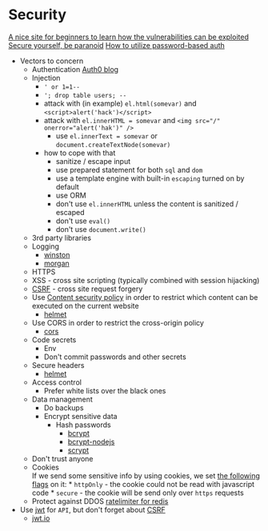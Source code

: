# Security

[A nice site for beginners to learn how the vulnerabilities can be exploited](https://www.hacksplaining.com/lessons)
[Secure yourself, be paranoid](https://watchyourhack.com/)
[How to utilize password-based auth](https://blog.rangle.io/how-to-store-user-passwords-and-overcome-security-threats-in-2017/)

* Vectors to concern
    * Authentication
        [Auth0 blog](https://auth0.com/blog/)
    * Injection
        * `' or 1=1--`
        * `'; drop table users; --`
        * attack with (in example) `el.html(somevar)` and `<script>alert('hack')</script>`
        * attack with `el.innerHTML = somevar` and `<img src="/" onerror="alert('hak')" />`
            * use `el.innerText = somevar` or `document.createTextNode(somevar)`
        * how to cope with that
            * sanitize / escape input
            * use prepared statement for both `sql` and `dom`
            * use a template engine with built-in `escaping` turned on by default
            * use ORM
            * don't use `el.innerHTML` unless the content is sanitized / escaped
            * don't use `eval()`
            * don't use `document.write()`
    * 3rd party libraries
    * Logging   
        * [winston](https://www.npmjs.com/package/winston)
        * [morgan](https://www.npmjs.com/package/morgan)
    * HTTPS
    * XSS - cross site scripting (typically combined with session hijacking)
    * [CSRF](https://en.wikipedia.org/wiki/Cross-site_request_forgery#Prevention) - cross site request forgery
    * Use [Content security policy](https://developer.mozilla.org/en-US/docs/Web/HTTP/CSP) in order to restrict which content can be executed on the current website
        * [helmet](https://www.npmjs.com/package/helmet)
    * Use CORS in order to restrict the cross-origin policy
        * [cors](https://www.npmjs.com/package/cors)
    * Code secrets
        * Env
        * Don't commit passwords and other secrets
    * Secure headers
        * [helmet](https://www.npmjs.com/package/helmet)
    * Access control
        * Prefer white lists over the black ones
    * Data management
        * Do backups
        * Encrypt sensitive data
            * Hash passwords
                * [bcrypt](https://www.npmjs.com/package/bcrypt)
                * [bcrypt-nodejs](https://www.npmjs.com/package/bcrypt-nodejs)
                * [scrypt](https://www.npmjs.com/package/scrypt)
    * Don't trust anyone
    * Cookies<br />
        If we send some sensitive info by using cookies, we set [the following flags](https://developer.mozilla.org/en-US/docs/Web/HTTP/Cookies) on it:
            * `httpOnly` - the cookie could not be read with javascript code
            * `secure` - the cookie will be send only over `https` requests
    * Protect against DDOS
        [ratelimiter for redis](https://www.npmjs.com/package/ratelimiter)
* Use [jwt](https://www.npmjs.com/package/jwt-express) for `API`, but don't forget about [CSRF](https://en.wikipedia.org/wiki/Cross-site_request_forgery#Prevention)
    * [jwt.io](https://jwt.io/)
